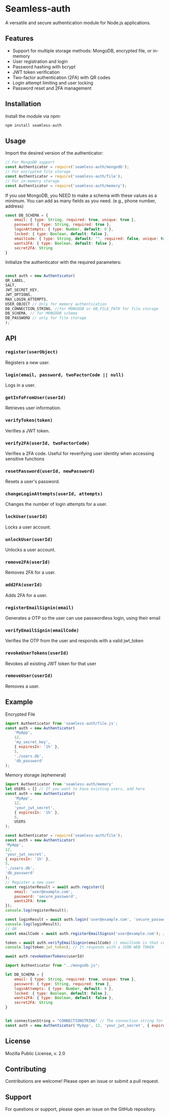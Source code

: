 # Seamless-auth

A versatile and secure authentication module for Node.js applications.



## Features

- Support for multiple storage methods: MongoDB, encrypted file, or in-memory
- User registration and login
- Password hashing with bcrypt
- JWT token verification
- Two-factor authentication (2FA) with QR codes
- Login attempt limiting and user locking
- Password reset and 2FA management

## Installation

Install the module via npm:

```bash
npm install seamless-auth
```

## Usage

Import the desired version of the authenticator:

```javascript
// For MongoDB support
const Authenticator = require('seamless-auth/mongodb');
// For encrypted file storage
const Authenticator = require('seamless-auth/file');
// For in-memory storage
const Authenticator = require('seamless-auth/memory');


```
If you use MongoDB, you NEED to make a schema with these values as a minimum.
You can add as many fields as you need. (e.g., phone number, address)

```javascript
const DB_SCHEMA = {
    email: { type: String, required: true, unique: true },
    password: { type: String, required: true },
    loginAttempts: { type: Number, default: 0 },
    locked: { type: Boolean, default: false },
    emailCode: { type: String, default: "", required: false, unique: true },
    wants2FA: { type: Boolean, default: false },
    secret2FA: String
}
```

Initialize the authenticator with the required parameters:

```javascript

const auth = new Authenticator(
QR_LABEL,
SALT,
JWT_SECRET_KEY,
JWT_OPTIONS,
MAX_LOGIN_ATTEMPTS,
USER_OBJECT // Only for memory authentication
DB_CONNECTION_STRING, //for MONGODB or DB_FILE_PATH for file storage
DB_SCHEMA, // for MONGODB schema  
DB_PASSWORD // only for file storage
);
```


## API

### `register(userObject)`
Registers a new user.

### `login(email, password, twoFactorCode || null)`
Logs in a user.

### `getInfoFromUser(userId)`
Retrieves user information.

### `verifyToken(token)`
Verifies a JWT token.

### `verify2FA(userId, twoFactorCode)`
Verifies a 2FA code.
Useful for reverifying user identity when accessing sensitive functions

### `resetPassword(userId, newPassword)`
Resets a user's password.

### `changeLoginAttempts(userId, attempts)`
Changes the number of login attempts for a user.

### `lockUser(userId)`
Locks a user account.

### `unlockUser(userId)`
Unlocks a user account.

### `remove2FA(userId)`
Removes 2FA for a user.

### `add2FA(userId)`
Adds 2FA for a user.

### `registerEmailSignin(email)`
Generates a OTP so the user can use passwordless login, using their email

### `verifyEmailSignin(emailCode)`
Verifies the OTP from the user and responds with a valid jwt_token

### `revokeUserTokens(userId)`
Revokes all existing JWT token for that user

### `removeUser(userId)`
Removes a user.
## Example
Encrypted File
```javascript
import Authenticator from 'seamless-auth/file.js';
const auth = new Authenticator(
    'MyApp',
    12,
    'my_secret_key',
    { expiresIn: '1h' },
    5,
    './users.db',
    'db_password'
);

```
Memory storage (ephemeral)

```javascript
import Authenticator from 'seamless-auth/memory'
let USERS = [] // If you want to have existing users, add here
const auth = new Authenticator(
    'MyApp',
    12,
    'your_jwt_secret',
    { expiresIn: '1h' },
    5,
    USERS
);
```

```javascript
const Authenticator = require('seamless-auth/file');
const auth = new Authenticator(
'MyApp',
12,
'your_jwt_secret',
{ expiresIn: '1h' },
5,
'./users.db',
'db_password'
);
// Register a new user
const registerResult = await auth.register({
    email: 'user@example.com',
    password: 'secure_password',
    wants2FA: true
});
console.log(registerResult);

const loginResult = await auth.login('user@example.com', 'secure_password', '123456');
console.log(loginResult);
// OR   
const emailCode = await auth.registerEmailSignin('user@example.com'); // Sent code to users email or phone number

token = await auth.verifyEmailSignin(emailCode) // emailCode is that code that the user sends back, can be because a link he clicked or just when he filled the code in
console.log(token.jwt_token); // It responds with a JSON WEB TOKEN

await auth.revokeUserTokens(userId)
```


```javascript
import Authenticator from "../mongodb.js";

let DB_SCHEMA = {
    email: { type: String, required: true, unique: true },
    password: { type: String, required: true },
    loginAttempts: { type: Number, default: 0 },
    locked: { type: Boolean, default: false },
    wants2FA: { type: Boolean, default: false },
    secret2FA: String
}


let connectionString = "CONNECTIONSTRING" // The connection string for MongoDB
const auth = new Authenticator('MyApp', 12, 'your_jwt_secret', { expiresIn: '1 ' }, 5, connectionString, DB_SCHEMA);

```

## License

Mozilla Public License, v. 2.0

## Contributing

Contributions are welcome! Please open an issue or submit a pull request.

## Support

For questions or support, please open an issue on the GitHub repository.